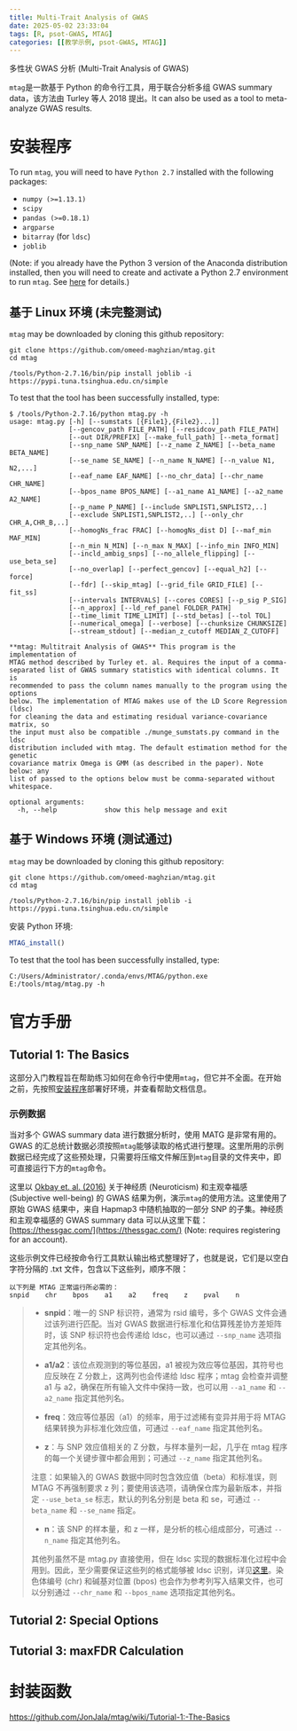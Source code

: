 ```yaml
---
title: Multi-Trait Analysis of GWAS
date: 2025-05-02 23:33:04
tags: [R, psot-GWAS, MTAG]
categories: [[教学示例, psot-GWAS, MTAG]]
---
```

多性状 GWAS 分析 (Multi-Trait Analysis of GWAS)

`mtag`是一款基于 Python 的命令行工具，用于联合分析多组 GWAS summary data，该方法由 Turley 等人 2018 提出。It can also be used as a tool to meta-analyze GWAS results.

# 安装程序

To run `mtag`, you will need to have `Python 2.7` installed with the following packages:

- `numpy (>=1.13.1)`
- `scipy`
- `pandas (>=0.18.1)`
- `argparse`
- `bitarray` (for `ldsc`)
- `joblib`

(Note: if you already have the Python 3 version of the Anaconda distribution installed, then you will need to create and activate a Python 2.7 environment to run `mtag`. See [here](https://conda.io/docs/user-guide/tasks/manage-environments.html#creating-an-environment-with-commands) for details.)

## 基于 Linux 环境 (未完整测试)

`mtag` may be downloaded by cloning this github repository:

```shell
git clone https://github.com/omeed-maghzian/mtag.git
cd mtag

/tools/Python-2.7.16/bin/pip install joblib -i https://pypi.tuna.tsinghua.edu.cn/simple
```

To test that the tool has been successfully installed, type:

```shell
$ /tools/Python-2.7.16/python mtag.py -h
usage: mtag.py [-h] [--sumstats [{File1},{File2}...]]
               [--gencov_path FILE_PATH] [--residcov_path FILE_PATH]
               [--out DIR/PREFIX] [--make_full_path] [--meta_format]
               [--snp_name SNP_NAME] [--z_name Z_NAME] [--beta_name BETA_NAME]
               [--se_name SE_NAME] [--n_name N_NAME] [--n_value N1, N2,...]
               [--eaf_name EAF_NAME] [--no_chr_data] [--chr_name CHR_NAME]
               [--bpos_name BPOS_NAME] [--a1_name A1_NAME] [--a2_name A2_NAME]
               [--p_name P_NAME] [--include SNPLIST1,SNPLIST2,..]
               [--exclude SNPLIST1,SNPLIST2,..] [--only_chr CHR_A,CHR_B,..]
               [--homogNs_frac FRAC] [--homogNs_dist D] [--maf_min MAF_MIN]
               [--n_min N_MIN] [--n_max N_MAX] [--info_min INFO_MIN]
               [--incld_ambig_snps] [--no_allele_flipping] [--use_beta_se]
               [--no_overlap] [--perfect_gencov] [--equal_h2] [--force]
               [--fdr] [--skip_mtag] [--grid_file GRID_FILE] [--fit_ss]
               [--intervals INTERVALS] [--cores CORES] [--p_sig P_SIG]
               [--n_approx] [--ld_ref_panel FOLDER_PATH]
               [--time_limit TIME_LIMIT] [--std_betas] [--tol TOL]
               [--numerical_omega] [--verbose] [--chunksize CHUNKSIZE]
               [--stream_stdout] [--median_z_cutoff MEDIAN_Z_CUTOFF]

**mtag: Multitrait Analysis of GWAS** This program is the implementation of
MTAG method described by Turley et. al. Requires the input of a comma-
separated list of GWAS summary statistics with identical columns. It is
recommended to pass the column names manually to the program using the options
below. The implementation of MTAG makes use of the LD Score Regression (ldsc)
for cleaning the data and estimating residual variance-covariance matrix, so
the input must also be compatible ./munge_sumstats.py command in the ldsc
distribution included with mtag. The default estimation method for the genetic
covariance matrix Omega is GMM (as described in the paper). Note below: any
list of passed to the options below must be comma-separated without
whitespace.

optional arguments:
  -h, --help            show this help message and exit
```

## 基于 Windows 环境 (测试通过)

`mtag` may be downloaded by cloning this github repository:

```shell
git clone https://github.com/omeed-maghzian/mtag.git
cd mtag

/tools/Python-2.7.16/bin/pip install joblib -i https://pypi.tuna.tsinghua.edu.cn/simple
```

安装 Python 环境:

```R
MTAG_install()
```

To test that the tool has been successfully installed, type:

```shell
C:/Users/Administrator/.conda/envs/MTAG/python.exe E:/tools/mtag/mtag.py -h
```

# 官方手册

## Tutorial 1: The Basics

这部分入门教程旨在帮助练习如何在命令行中使用`mtag`，但它并不全面。在开始之前，先按照[安装程序](#安装程序)部署好环境，并查看帮助文档信息。

### 示例数据

当对多个 GWAS summary data 进行数据分析时，使用 MATG 是非常有用的。GWAS 的汇总统计数据必须按照`mtag`能够读取的格式进行整理。这里所用的示例数据已经完成了这些预处理，只需要将压缩文件解压到`mtag`目录的文件夹中，即可直接运行下方的`mtag`命令。

这里以  [Okbay et. al. (2016)](http://www.nature.com/ng/journal/v48/n6/full/ng.3552.html#access) 关于神经质 (Neuroticism) 和主观幸福感 (Subjective well-being) 的 GWAS 结果为例，演示`mtag`的使用方法。这里使用了原始 GWAS 结果中，来自 Hapmap3 中随机抽取的一部分 SNP 的子集。神经质和主观幸福感的 GWAS summary data 可以从这里下载：[https://thessgac.com/](https://thessgac.com/) (Note: requires registering for an account).

这些示例文件已经按命令行工具默认输出格式整理好了，也就是说，它们是以空白字符分隔的 .txt 文件，包含以下这些列，顺序不限：

```
以下列是 MTAG 正常运行所必需的：
snpid    chr    bpos    a1    a2    freq    z    pval    n
```

>+ **snpid**：唯一的 SNP 标识符，通常为 rsid 编号，多个 GWAS 文件会通过该列进行匹配。当对 GWAS 数据进行标准化和估算残差协方差矩阵时，该 SNP 标识符也会传递给 ldsc，也可以通过 `--snp_name` 选项指定其他列名。
>
>- **a1/a2**：该位点观测到的等位基因，a1 被视为效应等位基因，其符号也应反映在 Z 分数上，这两列也会传递给 ldsc 程序；mtag 会检查并调整 a1 与 a2，确保在所有输入文件中保持一致，也可以用 `--a1_name` 和 `--a2_name` 指定其他列名。
>
>- **freq**：效应等位基因（a1）的频率，用于过滤稀有变异并用于将 MTAG 结果转换为非标准化效应值，可通过 `--eaf_name` 指定其他列名。
>
>- **z**：与 SNP 效应值相关的 Z 分数，与样本量列一起，几乎在 mtag 程序的每一个关键步骤中都会用到；可通过 `--z_name` 指定其他列名。
>
>  注意：如果输入的 GWAS 数据中同时包含效应值（beta）和标准误，则 MTAG 不再强制要求 z 列；要使用该选项，请确保仓库为最新版本，并指定 `--use_beta_se` 标志，默认的列名分别是 beta 和 se，可通过 `--beta_name` 和 `--se_name` 指定。
>
>- **n**：该 SNP 的样本量，和 z 一样，是分析的核心组成部分，可通过 `--n_name` 指定其他列名。
>
>
>
>其他列虽然不是 mtag.py 直接使用，但在 ldsc 实现的数据标准化过程中会用到。因此，至少需要保证这些列的格式能够被 ldsc 识别，详见[这里](https://github.com/bulik/ldsc/wiki/Heritability-and-Genetic-Correlation#sumstats-format)。染色体编号 (chr) 和碱基对位置 (bpos) 也会作为参考列写入结果文件，也可以分别通过 `--chr_name` 和 `--bpos_name` 选项指定其他列名。



## Tutorial 2: Special Options



## Tutorial 3: maxFDR Calculation







# 封装函数



https://github.com/JonJala/mtag/wiki/Tutorial-1:-The-Basics
